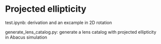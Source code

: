 
# Projected ellipticity

test.ipynb: 
    derivation and an excample in 2D rotation

generate_lens_catalog.py:
    generate a lens catalog with projected ellipticity in Abacus simulation

